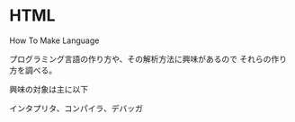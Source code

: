 # HTML
How To Make Language

プログラミング言語の作り方や、その解析方法に興味があるので
それらの作り方を調べる。

興味の対象は主に以下

インタプリタ、コンパイラ、デバッガ
